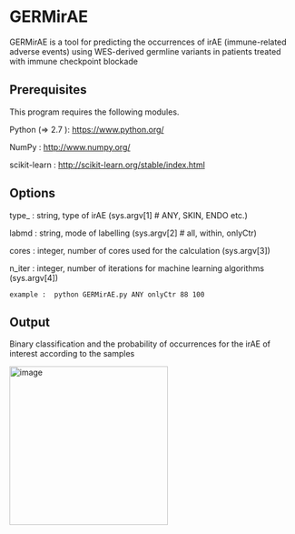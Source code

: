 # GERMirAE

GERMirAE is a tool for predicting the occurrences of irAE (immune-related adverse events) using WES-derived germline variants in patients treated with immune checkpoint blockade

## Prerequisites

This program requires the following modules.

Python (=> 2.7 ): https://www.python.org/

NumPy : http://www.numpy.org/

scikit-learn : http://scikit-learn.org/stable/index.html


## Options

type_ : string, type of irAE (sys.argv[1] # ANY, SKIN, ENDO etc.)

labmd : string, mode of labelling (sys.argv[2] # all, within, onlyCtr)

cores : integer, number of cores used for the calculation (sys.argv[3])

n_iter : integer, number of iterations for machine learning algorithms (sys.argv[4])
```
example :  python GERMirAE.py ANY onlyCtr 88 100
```

## Output
Binary classification and the probability of occurrences for the irAE of interest according to the samples

<img width="279" alt="image" src="https://user-images.githubusercontent.com/35682945/214225841-50b8b5f4-1981-4d96-a001-2df973af4f32.png">

